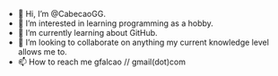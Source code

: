 - 👋 Hi, I’m @CabecaoGG.
- 👀 I’m interested in learning programming as a hobby.
- 🌱 I’m currently learning about GitHub.
- 💞️ I’m looking to collaborate on anything my current knowledge level allows me to.
- 📫 How to reach me gfalcao // gmail(dot)com

<!---
CabecaoGG/CabecaoGG is a ✨ special ✨ repository because its `README.md` (this file) appears on your GitHub profile.
You can click the Preview link to take a look at your changes.
--->
